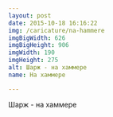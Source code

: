 ```yaml
---
layout: post
date: 2015-10-18 16:16:22
img: /caricature/na-hammere
imgBigWidth: 626
imgBigHeight: 906
imgWidth: 190
imgHeight: 275
alt: Шарж - на хаммере
name: На хаммере

---
```


Шарж - на хаммере